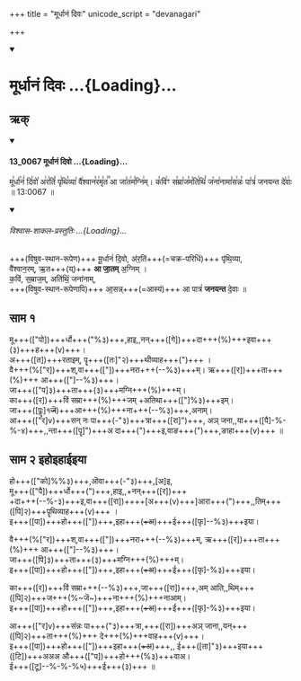 +++
title = "मूर्धानं दिवः"
unicode_script = "devanagari"

+++
<div class="js_include" includetitle="false" newlevelforh1="1" unfilled url="/vedAH_sAma/paravastu-saama/devaH/agniH/mUrdhAnam_divaH/">
<details open><summary><h1>मूर्धानं दिवः ...{Loading}...</h1></summary>

## ऋक्
<div class="js_include" includetitle="false" newlevelforh1="3" unfilled="" url="/vedAH_sAma/kauthumam/saMhitA/vishvAsa-prastutiH/1_pUrvArchikaH/1/2/13_0067_mUrdhAnaM_divo.md">
<details open><summary><h4>13_0067 मूर्धानं दिवो ...{Loading}...</h4></summary>

मू꣣र्धा꣡नं꣢ दि꣣वो꣡ अ꣢र꣣तिं꣡ पृ꣢थि꣣व्या꣡ वै꣢श्वान꣣र꣢मृ꣣त꣢꣫ आ जा꣣त꣢म꣣ग्नि꣢म्। क꣣वि꣢ꣳ स꣣म्रा꣢ज꣣म꣡ति꣢थिं꣣ ज꣡ना꣢नामा꣣स꣢न्नः꣣ पा꣡त्रं꣢ जनयन्त दे꣣वाः꣢ ॥ 13:0067 ॥

<div class="js_include" newlevelforh1="2" title="विश्वास-शाकल-प्रस्तुतिः" unfilled="" url="/vedAH_Rk/shAkalam/saMhitA/vishvAsa-prastutiH/06/007/01_mUrdhAnaM_divo.md">
<details open><summary><h6>विश्वास-शाकल-प्रस्तुतिः ...{Loading}...</h6></summary>


+++(विषुव-स्थान-रूपेण)+++ मू॒र्धानं॑ दि॒वो, अ॑र॒तिं+++(=चक्र-परिधिं)+++ पृ॑थि॒व्या,  
वै॑श्वान॒रम्, ऋ॒त+++(य्)+++ **आ जा॒तम्** अ॒ग्निम् ।  
क॒विं, स॒म्राज॒म्, अति॑थिं॒ जना॑नाम्,  
+++(विषुव-स्थान-रूपेणापि)+++ आ॒सन्न्+++(=आस्यं)+++ आ पात्रं॑ **जनयन्त** दे॒वाः ॥

</details>
</div>
</details>
</div>



## साम १

<div caption="रामानुजार्यः 1974 " class="audioEmbed" src="https://archive
.org/download/jaiminIya-sAma-gAna-paravastu-tradition-rAmAnuja/mUrdhAnam-divaH-1.mp3"></div>
<div caption="गोपालार्यः 2015  " class="audioEmbed" src="https://archive
.org/download/jaiminIya-sAma-gAna-paravastu-tradition-gopAla-2015/mUrdhAnam-divaH-1.mp3"></div>

मू+++(["पो])+++र्धो+++("%३)+++,हाइ,,नन्+++([गे])+++दा+++(%)+++इवा+++(३)+++ह+++(v)+++।  
अ+++([त])+++रताइम्, पॄ+++([तः]"२)+++थीव्याह+++(")+++ ।  
वै+++(%["र])+++श्,वा+++(["])+++नरा+++(--%३)+++म्। ऋ+++([र])+++ता+++(%)+++ आ+++(["]--%३)+++।  
जा+++(["प]३)+++ता+++(३)+++मग्नि+++(%)+++म्।  
का+++([र])+++विं सम्रा+++(%)+++जम् +अतिथा+++(["]%३)+++इम्।  
जा+++([पॣः]१~~जॆ~~)+++आ+++(%)+++ना+++(--%३)+++,अनाम्।  
आ+++(["र]v)+++सन् नः पा+++(-"३)+++त्रा+++([रा]")+++,
अञ् जना,,या+++([पै]-%-%-४)+++,,न्ता+++([पॄ]")+++अ दा+++(")+++इ,वाङ+++(")+++,ङाहा+++(v)+++ ॥

## साम २ इहोइहाईइया
<div caption="रामानुजार्यः 1974 " class="audioEmbed" src="https://archive
.org/download/jaiminIya-sAma-gAna-paravastu-tradition-rAmAnuja/mUrdhAnam-divaH-2.mp3"></div>
<div caption="गोपालार्यः 2015  " class="audioEmbed" src="https://archive
.org/download/jaiminIya-sAma-gAna-paravastu-tradition-gopAla-2015/mUrdhAnam-divaH-2.mp3"></div>
<div caption="गोपाल-विश्वासयोर् अनुवचनम् 2018 1x" class="audioEmbed" src="https://archive
.org/download/jaiminIya-sAma-gAna-paravastu-tradition-anuvachanam-gopAla-vishvAsa-2018/mUrdhAnam-divaH-2.mp3"></div>
<div caption="गोपाल-विश्वासयोर् अनुवचनम् 2018 1.5x" class="audioEmbed" src="https://archive
.org/download/jaiminIya-sAma-gAna-paravastu-tradition-anuvachanam-gopAla-vishvAsa-2018-150p-speed/mUrdhAnam-divaH-2.mp3"></div>

हो+++(["को]%%३)+++,ऒवा+++(-"३)+++,[अ]इ,  
मू+++(["पै])+++र्धो+++(")+++,हाइ,,+नन्+++([र])+++  
+दा+++(--%-३)+++इ,वा+++([रा])++++[अ+++(v)+++]आरा+++(")+++,,तिम्+++([पि]२)+++पॄथिव्याह+++(v)+++ ।  
इ+++([पा])+++हो+++(["])+++,इहा+++(~~+अ~~)+++ई+++([फृ]--%३)+++इया।

वै+++(%["र])+++श्,वा+++(["])+++नरा+++(--%३)+++म्, ऋ+++([र])+++ता+++(%)+++ आ+++(["]--%३)+++।  
जा+++([पि]३)+++ता+++(३)+++मग्नि+++(%)+++म्।  
इ+++([पा])+++हो+++(["])+++,इहा+++(~~+अ~~)+++ई+++([फृ]-%३)+++इया।

का+++([र])+++विं सम्रा+++(--%३)+++,जा+++([रा])+++,अम् आति,,थिम्+++([पि]२)+++ज+++(%~जॆ~)+++ना+++(%)+++नाआम्।  
इ+++([पा])+++हो+++(["])+++,इहा+++(~~+अ~~)+++ई+++([फृ]-%३)+++इया।

आ+++(["र]v)+++संन्नः पा+++("३)+++त्रा,+++([रा])+++अञ् जाना,,यन्+++([पि]२)+++ता+++(%)+++ दे+++(%)+++वाह+++(v)+++।  
इ+++([पा])+++हो+++(["])+++इहा+++(~~+अ~~)+++,, ई+++([ता]"३)+++इया+++([टि])+++अअअ औ+++(["प])+++हो+++(%३)+++वाअ।  
ई+++([टू]--%-%-%५)+++ई+++(३)+++  ॥
</details>
</div>